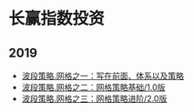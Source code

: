 # 长赢指数投资

## 2019

* [波段策略.网格之一：写在前面、体系以及策略](./2019/20190428.md)
* [波段策略.网格之二：网格策略基础/1.0版](./2019/20190506.md)
* [波段策略.网格之三：网格策略进阶/2.0版](./2019/20190526.md)